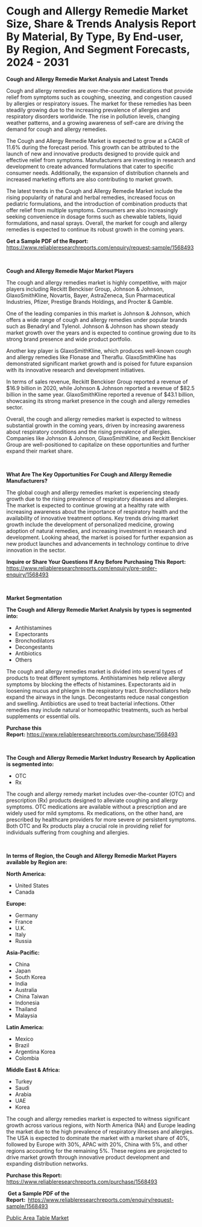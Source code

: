 <p><h1>Cough and Allergy Remedie Market Size, Share & Trends Analysis Report By Material, By Type, By End-user, By Region, And Segment Forecasts, 2024 - 2031</h1></p><p><strong>Cough and Allergy Remedie Market Analysis and Latest Trends</strong></p>
<p><p>Cough and allergy remedies are over-the-counter medications that provide relief from symptoms such as coughing, sneezing, and congestion caused by allergies or respiratory issues. The market for these remedies has been steadily growing due to the increasing prevalence of allergies and respiratory disorders worldwide. The rise in pollution levels, changing weather patterns, and a growing awareness of self-care are driving the demand for cough and allergy remedies.</p><p>The Cough and Allergy Remedie Market is expected to grow at a CAGR of 11.6% during the forecast period. This growth can be attributed to the launch of new and innovative products designed to provide quick and effective relief from symptoms. Manufacturers are investing in research and development to create advanced formulations that cater to specific consumer needs. Additionally, the expansion of distribution channels and increased marketing efforts are also contributing to market growth.</p><p>The latest trends in the Cough and Allergy Remedie Market include the rising popularity of natural and herbal remedies, increased focus on pediatric formulations, and the introduction of combination products that offer relief from multiple symptoms. Consumers are also increasingly seeking convenience in dosage forms such as chewable tablets, liquid formulations, and nasal sprays. Overall, the market for cough and allergy remedies is expected to continue its robust growth in the coming years.</p></p>
<p><strong>Get a Sample PDF of the Report:&nbsp;</strong> <a href="https://www.reliableresearchreports.com/enquiry/request-sample/1568493">https://www.reliableresearchreports.com/enquiry/request-sample/1568493</a></p>
<p>&nbsp;</p>
<p><strong>Cough and Allergy Remedie Major Market Players</strong></p>
<p><p>The cough and allergy remedies market is highly competitive, with major players including Reckitt Benckiser Group, Johnson & Johnson, GlaxoSmithKline, Novartis, Bayer, AstraZeneca, Sun Pharmaceutical Industries, Pfizer, Prestige Brands Holdings, and Procter & Gamble.</p><p>One of the leading companies in this market is Johnson & Johnson, which offers a wide range of cough and allergy remedies under popular brands such as Benadryl and Tylenol. Johnson & Johnson has shown steady market growth over the years and is expected to continue growing due to its strong brand presence and wide product portfolio.</p><p>Another key player is GlaxoSmithKline, which produces well-known cough and allergy remedies like Flonase and Theraflu. GlaxoSmithKline has demonstrated significant market growth and is poised for future expansion with its innovative research and development initiatives.</p><p>In terms of sales revenue, Reckitt Benckiser Group reported a revenue of $16.9 billion in 2020, while Johnson & Johnson reported a revenue of $82.5 billion in the same year. GlaxoSmithKline reported a revenue of $43.1 billion, showcasing its strong market presence in the cough and allergy remedies sector.</p><p>Overall, the cough and allergy remedies market is expected to witness substantial growth in the coming years, driven by increasing awareness about respiratory conditions and the rising prevalence of allergies. Companies like Johnson & Johnson, GlaxoSmithKline, and Reckitt Benckiser Group are well-positioned to capitalize on these opportunities and further expand their market share.</p></p>
<p>&nbsp;</p>
<p><strong>What Are The Key Opportunities For Cough and Allergy Remedie Manufacturers?</strong></p>
<p><p>The global cough and allergy remedies market is experiencing steady growth due to the rising prevalence of respiratory diseases and allergies. The market is expected to continue growing at a healthy rate with increasing awareness about the importance of respiratory health and the availability of innovative treatment options. Key trends driving market growth include the development of personalized medicine, growing adoption of natural remedies, and increasing investment in research and development. Looking ahead, the market is poised for further expansion as new product launches and advancements in technology continue to drive innovation in the sector.</p></p>
<p><strong>Inquire or Share Your Questions If Any Before Purchasing This Report:</strong> <a href="https://www.reliableresearchreports.com/enquiry/pre-order-enquiry/1568493">https://www.reliableresearchreports.com/enquiry/pre-order-enquiry/1568493</a></p>
<p>&nbsp;</p>
<p><strong>Market Segmentation</strong></p>
<p><strong>The Cough and Allergy Remedie Market Analysis by types is segmented into:</strong></p>
<p><ul><li>Antihistamines</li><li>Expectorants</li><li>Bronchodilators</li><li>Decongestants</li><li>Antibiotics</li><li>Others</li></ul></p>
<p><p>The cough and allergy remedies market is divided into several types of products to treat different symptoms. Antihistamines help relieve allergy symptoms by blocking the effects of histamines. Expectorants aid in loosening mucus and phlegm in the respiratory tract. Bronchodilators help expand the airways in the lungs. Decongestants reduce nasal congestion and swelling. Antibiotics are used to treat bacterial infections. Other remedies may include natural or homeopathic treatments, such as herbal supplements or essential oils.</p></p>
<p><strong>Purchase this Report:&nbsp;</strong><a href="https://www.reliableresearchreports.com/purchase/1568493">https://www.reliableresearchreports.com/purchase/1568493</a></p>
<p>&nbsp;</p>
<p><strong>The Cough and Allergy Remedie Market Industry Research by Application is segmented into:</strong></p>
<p><ul><li>OTC</li><li>Rx</li></ul></p>
<p><p>The cough and allergy remedy market includes over-the-counter (OTC) and prescription (Rx) products designed to alleviate coughing and allergy symptoms. OTC medications are available without a prescription and are widely used for mild symptoms. Rx medications, on the other hand, are prescribed by healthcare providers for more severe or persistent symptoms. Both OTC and Rx products play a crucial role in providing relief for individuals suffering from coughing and allergies.</p></p>
<p>&nbsp;</p>
<p><strong>In terms of Region, the Cough and Allergy Remedie Market Players available by Region are:</strong></p>
<p>
    <p> <strong> North America: </strong>
        <ul>
            <li>United States</li>
            <li>Canada</li>
        </ul>
        </p> 
    <p> <strong> Europe: </strong>
        <ul>
            <li>Germany</li>
            <li>France</li>
            <li>U.K.</li>
            <li>Italy</li>
            <li>Russia</li>
        </ul>
        </p> 
    <p> <strong> Asia-Pacific: </strong>
        <ul>
            <li>China</li>
            <li>Japan</li>
            <li>South Korea</li>
            <li>India</li>
            <li>Australia</li>
            <li>China Taiwan</li>
            <li>Indonesia</li>
            <li>Thailand</li>
            <li>Malaysia</li>
        </ul>
        </p> 
    <p> <strong> Latin America: </strong>
        <ul>
            <li>Mexico</li>
            <li>Brazil</li>
            <li>Argentina Korea</li>
            <li>Colombia</li>
        </ul>
        </p> 
    <p> <strong> Middle East & Africa: </strong>
        <ul>
            <li>Turkey</li>
            <li>Saudi</li>
            <li>Arabia</li>
            <li>UAE</li>
            <li>Korea</li>
        </ul>
    </p>
    </p>
<p><p>The cough and allergy remedies market is expected to witness significant growth across various regions, with North America (NA) and Europe leading the market due to the high prevalence of respiratory illnesses and allergies. The USA is expected to dominate the market with a market share of 40%, followed by Europe with 30%, APAC with 20%, China with 5%, and other regions accounting for the remaining 5%. These regions are projected to drive market growth through innovative product development and expanding distribution networks.</p></p>
<p><strong>Purchase this Report: </strong><a href="https://www.reliableresearchreports.com/purchase/1568493">https://www.reliableresearchreports.com/purchase/1568493</a></p>
<p>&nbsp;<strong>Get a Sample PDF of the Report:&nbsp;&nbsp;</strong><a href="https://www.reliableresearchreports.com/enquiry/request-sample/1568493">https://www.reliableresearchreports.com/enquiry/request-sample/1568493</a></p>
<p><strong></strong></p>
<p><p><a href="https://github.com/mbisetmhermsr/Market-Research-Report-List-1/blob/main/public-area-table-market.md">Public Area Table Market</a></p></p>